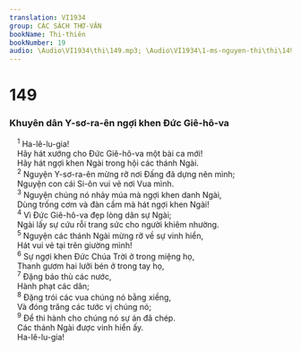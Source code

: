 ```yaml
---
translation: VI1934
group: CÁC SÁCH THƠ-VĂN
bookName: Thi-thiên 
bookNumber: 19
audio: \Audio\VI1934\thi\149.mp3; \Audio\VI1934\1-ms-nguyen-thi\thi\149.mp3
---
```


<div class="title"><h1>149</h1><h3>Khuyên dân Y-sơ-ra-ên ngợi khen Đức Giê-hô-va</h3></div>
<span class="verse thi_149_1"> <sup>1</sup> Ha-lê-lu-gia! <br/> Hãy hát xướng cho Đức Giê-hô-va một bài ca mới! <br/> Hãy hát ngợi khen Ngài trong hội các thánh Ngài. <br/></span>
<span class="verse thi_149_2"> <sup>2</sup> Nguyện Y-sơ-ra-ên mừng rỡ nơi Đấng đã dựng nên mình; <br/> Nguyện con cái Si-ôn vui vẻ nơi Vua mình. <br/></span>
<span class="verse thi_149_3"> <sup>3</sup> Nguyện chúng nó nhảy múa mà ngợi khen danh Ngài, <br/> Dùng trống cơm và đàn cầm mà hát ngợi khen Ngài! <br/></span>
<span class="verse thi_149_4"> <sup>4</sup> Vì Đức Giê-hô-va đẹp lòng dân sự Ngài; <br/> Ngài lấy sự cứu rỗi trang sức cho người khiêm nhường. <br/></span>
<span class="verse thi_149_5"> <sup>5</sup> Nguyện các thánh Ngài mừng rỡ về sự vinh hiển, <br/> Hát vui vẻ tại trên giường mình! <br/></span>
<span class="verse thi_149_6"> <sup>6</sup> Sự ngợi khen Đức Chúa Trời ở trong miệng họ, <br/> Thanh gươm hai lưỡi bén ở trong tay họ, <br/></span>
<span class="verse thi_149_7"> <sup>7</sup> Đặng báo thù các nước, <br/> Hành phạt các dân; <br/></span>
<span class="verse thi_149_8"> <sup>8</sup> Đặng trói các vua chúng nó bằng xiềng, <br/> Và đóng trăng các tước vị chúng nó; <br/></span>
<span class="verse thi_149_9"> <sup>9</sup> Để thi hành cho chúng nó sự án đã chép. <br/> Các thánh Ngài được vinh hiển ấy. <br/> Ha-lê-lu-gia! <br/></span>
